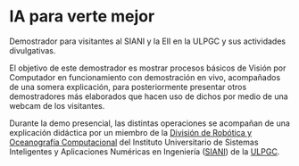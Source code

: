# IA para verte mejor

Demostrador para visitantes al SIANI y la EII en la ULPGC y sus actividades divulgativas.

El objetivo de este demostrador es mostrar procesos básicos de Visión por Computador en funcionamiento con demostración en vivo, acompañados de una somera explicación, para posteriormente presentar otros demostradores más elaborados que hacen uso de dichos por medio de una webcam de los visitantes.

Durante la demo presencial, las distintas operaciones se acompañan de una explicación didáctica por un miembro de la [División de Robótica y Oceanografía Computacional](http://www.roc.siani.es) del Instituto Universitario de Sistemas Inteligentes y Aplicaciones Numéricas en Ingeniería ([SIANI](https://www.siani.es)) de la [ULPGC](http://www.ulpgc.es).
